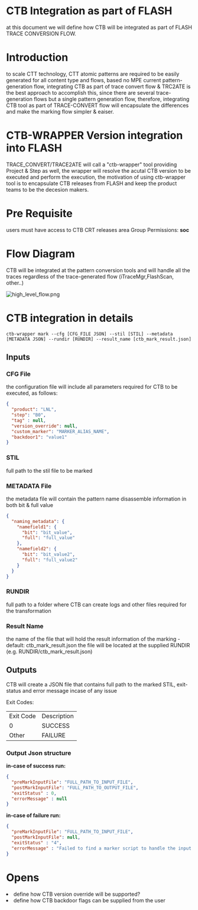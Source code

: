 # CTB Integration as part of FLASH
at this document we will define how CTB will be integrated as part of FLASH TRACE CONVERSION FLOW.

# Introduction
to scale CTT technology, CTT atomic patterns are required to be easily generated for all content type and flows, based no MPE current pattern-generation flow, integrating CTB as part of trace convert flow & TRC2ATE is the best approach
to accomplish this, since there are several trace-generation flows but a single pattern generation flow, therefore, integrating CTB tool as part of TRACE-CONVERT flow will encapsulate the differences and make the marking flow simpler & eaiser. 

# CTB-WRAPPER Version integration into FLASH
TRACE_CONVERT/TRACE2ATE will call a "ctb-wrapper" tool providing Project & Step as well, the wrapper will resolve the acutal CTB version to be executed and perform the execution, the motivation of using ctb-wrapper tool is to encapsulate CTB releases from FLASH and keep the 
product teams to be the decesion makers.

# Pre Requisite
users must have access to CTB CRT releases area
Group Permissions: **soc**

# Flow Diagram
CTB will be integrated at the pattern conversion tools and will handle all the traces regardless of the trace-generated flow (iTraceMgr,FlashScan, other..)

![high_level_flow.png](high_level_flow.png)

# CTB integration in details
```Shell
ctb-wrapper mark --cfg [CFG_FILE JSON] --stil [STIL] --metadata [METADATA JSON] --rundir [RUNDIR] --result_name [ctb_mark_result.json]
```
## Inputs
### CFG File
the configuration file will include all parameters required for CTB to be executed, as follows:
```JSON
{
  "product": "LNL",
  "step": "B0",
  "tag" : null,
  "version_override": null,
  "custom_marker": "MARKER_ALIAS_NAME", 
  "backdoor1": "value1"
}
```

### STIL
full path to the stil file to be marked

### METADATA File
the metadata file will contain the pattern name disassemble information in both bit & full value
```JSON
{
  "naming_metadata": {
    "namefield1": {
      "bit": "bit_value",
      "full": "full_value"
    },
    "namefield2": {
      "bit": "bit_value2",
      "full": "full_value2"
    }
  }
}
```
### RUNDIR
full path to a folder where CTB can create logs and other files required for the transformation

### Result Name
the name of the file that will hold the result information of the marking - default: ctb_mark_result.json
the file will be located at the supplied RUNDIR (e.g. RUNDIR/ctb_mark_result.json)

## Outputs
CTB will create a JSON file that contains full path to the marked STIL, exit-status and error message incase of any issue

Exit Codes:
<table>
<tr><td>Exit Code</td><td>Description</td></tr>
<tr><td>0</td><td>SUCCESS</td></tr>
<tr><td>Other</td><td>FAILURE</td></tr>
</table>


### Output Json structure

**in-case of success run:**
```JSON
{
  "preMarkInputFile": "FULL_PATH_TO_INPUT_FILE",
  "postMarkInputFile": "FULL_PATH_TO_OUTPUT_FILE",
  "exitStatus" : 0,
  "errorMessage" : null
}
```

**in-case of failure run:**
```JSON
{
  "preMarkInputFile": "FULL_PATH_TO_INPUT_FILE",
  "postMarkInputFile": null,
  "exitStatus" : "4",
  "errorMessage" : "Failed to find a marker script to handle the input stimulus"
}
```

# Opens
<list>
<li>define how CTB version override will be supported?
</li>
<li>
define how CTB backdoor flags can be supplied from the user
</li>
</list>

